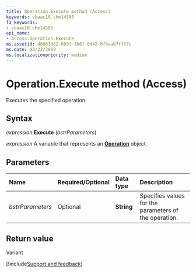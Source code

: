 ```yaml
---
title: Operation.Execute method (Access)
keywords: vbaac10.chm14585
f1_keywords:
- vbaac10.chm14585
api_name:
- Access.Operation.Execute
ms.assetid: d8663d82-609f-3b6f-8d42-6f9aab7fff7c
ms.date: 03/23/2019
ms.localizationpriority: medium
---
```



# Operation.Execute method (Access)

Executes the specified operation.


## Syntax

_expression_.**Execute** (_bstrParameters_)

_expression_ A variable that represents an **[Operation](Access.Operation.md)** object.


## Parameters

|Name|Required/Optional|Data type|Description|
|:-----|:-----|:-----|:-----|
| _bstrParameters_|Optional|**String**|Specifies values for the parameters of the operation.|

## Return value

Variant




[!include[Support and feedback](~/includes/feedback-boilerplate.md)]